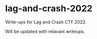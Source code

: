 # lag-and-crash-2022
Write-ups for Lag and Crash CTF 2022.

Will be updated with relavant writeups.
